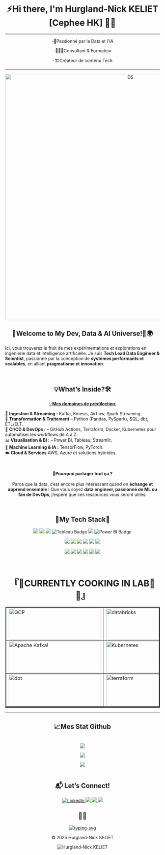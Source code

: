 <div class="stackedit__html"><h1 align="center">⚡Hi there, I'm Hurgland-Nick KELIET [Cephee HK] 👨‍💻</h1>
<p align="center">
</p>
<hr>
<p align="center">
<p align="center">
-🧪Passionné par la Data et l'IA
</p>
<p align="center">
-👨🏾‍💻Consultant &amp; Formateur
</p>
<p align="center">
-🏗️Créateur de contenu Tech
</p>
 <hr>
</p>
<p align="center">
  <img src="https://motionbgs.com/media/2050/zenitsu-swordsmanship_312.webp" alt="DS" width="800px">
</p>
  
<!---------------------------------->
<!-- Welcome to My Dev, Data AI U -->
<!---------------------------------->

<h2 id="🚀🌍-welcome-to-my-dev-data--ai-universe-🙏🏽" align ="center">👋Welcome to My Dev, Data &amp; AI Universe!🚀🌍</h2>
<p>Ici, vous trouverez le fruit de mes expérimentations et explorations en ingénierie data et intelligence artificielle. Je suis <strong>Tech Lead Data Engineer &amp; Scientist</strong>, passionné par la conception de <strong>systèmes performants et scalables</strong>, en alliant <strong>pragmatisme et innovation</strong>.</p><br>
<h2 id="🛠-what’s-inside" align ="center">💡What’s Inside?🛠</h2>
<p align ="center"><u>✨<strong>Mes domaines de prédilection</strong>:</u></p>
<p>📡 <strong>Ingestion &amp; Streaming :</strong>  Kafka, Kinesis, Airflow, Spark Streaming.<br>
🔧 <strong>Transformation &amp; Traitement</strong> – Python (Pandas, PySpark), SQL, dbt, ETL/ELT.<br>
🚀 <strong>CI/CD &amp; DevOps :</strong> – GitHub Actions, Terraform, Docker, Kubernetes pour automatiser les workflows de A à Z.<br>
📊 <strong>Visualisation &amp; BI :</strong> – Power BI, Tableau, Streamlit.<br>
🧠 <strong>Machine Learning &amp; IA :</strong> TensorFlow, PyTorch.<br>
☁️ <strong>Cloud &amp; Services</strong> AWS, Azure et solutions hybrides.</p>
<br>
<p align ="center">🎯<strong>Pourquoi partager tout ça ?</strong>
<br>
<br>
Parce que la data, c’est encore plus intéressant quand on <strong>échange et apprend ensemble</strong> ! Que vous soyez <strong>data engineer, passionné de ML ou fan de DevOps</strong>, j’espère que ces ressources vous seront utiles.</p><br>


<!--------------------->
<!--- My Tech Stack --->
<!--------------------->

<h2 id="-my-tech-stack" align ="center">💊My Tech Stack🧬</h2>
<p align="center">
<img src="https://img.shields.io/badge/Python-3776AB?style=plastic&amp;logo=python&amp;logoColor=white">
<img src="https://img.shields.io/badge/Amazon_AWS-FF9900?style=plastic&logo=amazonaws&logoColor=white">
<img src="https://img.shields.io/badge/Azure-0078D4?style=plastic&amp;logo=microsoft-azure">
<img src="https://img.shields.io/badge/Tableau-E97627?style=plastic&logo=Tableau&logoColor=white" alt="Tableau Badge">
<img src="https://img.shields.io/badge/Databricks-FE502E?style=plastic&amp;logo=databricks&amp;logoColor=white">
<img src="https://img.shields.io/badge/Power%20BI-F2C811?style=plastic&logo=Power%20BI&logoColor=black" alt="Power BI Badge">
</p>
<p align="center">
<img src="https://img.shields.io/badge/Apache%20Spark-E25A1C?style=plastic&amp;logo=apachespark&amp;logoColor=white">
<img src="https://img.shields.io/badge/Kafka-231F20?style=plastic&amp;logo=apache-kafka">
<img src="https://img.shields.io/badge/Snowflake-29B5E8?style=plastic&amp;logo=snowflake&amp;logoColor=white">
<img src="https://img.shields.io/badge/Apache%20Airflow-017CEE?style=plastic&amp;logo=apache-airflow&amp;logoColor=white">
<img src="https://img.shields.io/badge/DBT-FF694B?style=plastic&amp;logo=dbt&amp;logoColor=white">
<img src="https://img.shields.io/badge/Redshift-8A2BE2?style=plastic&amp;logo=amazon-redshift&amp;logoColor=white">
</p><p align="center">
<img src="https://img.shields.io/badge/PostgreSQL-316192?style=plastic&amp;logo=postgresql&amp;logoColor=white">
<img src="https://img.shields.io/badge/MySQL-4479A1?style=plastic&amp;logo=mysql&amp;logoColor=white">
<img src="https://img.shields.io/badge/MongoDB-47A248?style=plastic&amp;logo=mongodb&amp;logoColor=white">
<img src="https://img.shields.io/badge/Oracle-F80000?style=plastic&logo=oracle&logoColor=black`">
<img src="https://img.shields.io/badge/Docker-2496ED?style=plastic&amp;logo=docker&amp;logoColor=white">
<img src="https://img.shields.io/badge/GitHub%20Actions-2088FF?style=plastic&amp;logo=github-actions&amp;logoColor=white">
</p><br>

<!---------------------------------->  
<!-- CURRENTLY COOKING IN LAB 👨‍💻 -->
<!---------------------------------->

<h1 align="center">『🌱CURRENTLY COOKING IN LAB📡🚀』 </h1>
<table border="3" cellpadding="10" cellspacing="10"> <tr><td>
<img src="https://www.svgrepo.com/show/448223/gcp.svg" alt="GCP" style="width:300px; height:100px"></td>
<td><img src="https://cdn.brandfetch.io/idSUrLOWbH/idOSUN2QlG.svg?c=1dxbfHSJFAPEGdCLU4o5B" alt="databricks" style="width:300px; height:100px""></td> <td><img src="https://upload.wikimedia.org/wikipedia/commons/d/de/AirflowLogo.png" alt="Apache Airflow" style="width:300px; height:100px""></td></tr>
<tr> <td>
<img src="https://www.striim.com/wp-content/themes/striim2022/images/connectors_icons/white/kafka.png" alt="Apache Kafka!" style="width:300px; height:100px"></td>
<td><img src="https://upload.wikimedia.org/wikipedia/commons/3/39/Kubernetes_logo_without_workmark.svg" alt="Kubernetes" style="width:300px; height:100px"></td> <td><img src="https://upload.wikimedia.org/wikipedia/commons/4/4e/Docker_%28container_engine%29_logo.svg" alt="Docker" style="width:300px; height:100px""></td></tr>
<tr> <td>
<img src="https://cdn.freelogovectors.net/wp-content/uploads/2022/10/dbt-labs-logo-freelogovectors.net_-400x145.png" alt="dbt" style="width:300px; height:100px""></td>
<td><img src="https://www.svgrepo.com/show/354447/terraform-icon.svg" alt="terraform" style="width:300px; height:100px""></td>
<td><img src="https://upload.wikimedia.org/wikipedia/commons/thumb/4/4c/Looker.svg/512px-Looker.svg.png?20210222181719" alt="Looker" style="width:300px; height:100px""></td></tr></table>
<hr>

<!--------------------->
<!-- Mes Stat Github -->
<!---------------------> 

<h2 id="📈-mes-stat-github-🧐" align="center">📈Mes Stat Github </h2>
<p align="center">
<br><img src="https://github-readme-stats.vercel.app/api/top-langs?username=Hurgland-Nick&show_icons=true&theme=tokyonight&hide_border=false&include_all_commits=true&count_private=false&locale=en&layout=compact"></p>
<p align="center">
<img src="https://github-readme-streak-stats.herokuapp.com/?user=Hurgland-Nick&theme=dark&hide_border=true&border_radius=10">
<!--img src="https://github-readme-streak-stats.herokuapp.com/?user=Hurgland-Nick"--></p>
<p align="center">
<img src="https://github-readme-stats.vercel.app/api?username=Hurgland-Nick&show_icons=true&theme=tokyonight&include_all_commits=true"><br><br>

<!------------------->
<!-- Let's Connect -->
<!------------------->

<h2 id="📬-lets-connect" align="center">📬 Let’s Connect!</h2>
  <p align="center">
<a href="https://linkedin.com/in/hurglandnick" rel="hurgland-nick">
<img src="https://camo.githubusercontent.com/e1e43afbf4b8e6a527e7d1fc465ae25df99fb9e4bcff7c7b9113328bf3b83b85/68747470733a2f2f696d672e736869656c64732e696f2f62616467652f6c696e6b6564696e2d2532333041363643322e7376673f7374796c653d706c6173746963266c6f676f3d6c696e6b6564696e266c6f676f436f6c6f723d7768697465" alt="LinkedIn" data-canonical-src="https://img.shields.io/badge/linkedin-%230A66C2.svg?style=plastic&amp;logo=linkedin&amp;logoColor=white" style="max-width: 100%;">
 </a>

  <a href="https://youtube.com/hurgland-nick">
    <img src="https://img.shields.io/badge/YouTube-red?style=plastic&amp;logo=youtube">
  </a>
  <a href="https://hurgland-nick.dev">
    <img src="https://img.shields.io/badge/Website-grey?style=plastic&amp;logo=google-chrome">
    <a href="https://twitter.com/hurgland">
    <img src="https://img.shields.io/badge/Twitter-blue?style=plastic&amp;logo=twitter">
  </a>


<h2 id="🎯-accroche" align="center">🎯💡</h2>
<p align="center"><a href="https://git.io/typing-svg">
<img src= "https://readme-typing-svg.demolab.com?font=Fira+Code&weight=900&size=13&duration=3500&pause=600&color=7978739C&background=FFE33F00&center=true&vCenter=true&width=536&lines=always+clutch+,+always+on+point+with+data+...+Time+to+give+it+real+meaning;" alt= "typing-svg"></a>
</p>

<!------------------->
<!---- Signature ---->
<!------------------->
<p dir="auto" align="center">© 2025 Hurgland-Nick KELIET</p>


<!------------------->
<!-- Nombre de vue -->
<!------------------->
<P  align="center"><img src="https://camo.githubusercontent.com/a5441a2eaeec2c3899cd763b9c5fe5b0db382e06dd575b36e7609c5bf66bafcf/68747470733a2f2f6b6f6d617265762e636f6d2f67687076632f3f757365726e616d653d636f6473616c6168266c6162656c3d50726f66696c65253230766965777326636f6c6f723d306537356236267374796c653d666c6174" alt="Hurgland-Nick KELIET" data-canonical-src="https://komarev.com/ghpvc/?username=Hurgland-Nick&amp;label=Profile%20views&amp;color=0e75b6&amp;style=flat" style="max-width: 100%;"></a>
</p>
